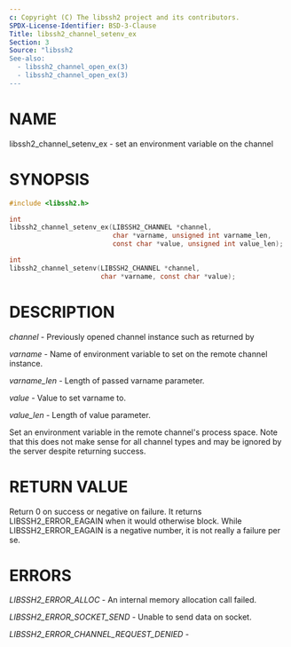 ```yaml
---
c: Copyright (C) The libssh2 project and its contributors.
SPDX-License-Identifier: BSD-3-Clause
Title: libssh2_channel_setenv_ex
Section: 3
Source: "libssh2
See-also:
  - libssh2_channel_open_ex(3)
  - libssh2_channel_open_ex(3)
---
```


# NAME

libssh2_channel_setenv_ex - set an environment variable on the channel

# SYNOPSIS

~~~c
#include <libssh2.h>

int
libssh2_channel_setenv_ex(LIBSSH2_CHANNEL *channel,
                          char *varname, unsigned int varname_len,
                          const char *value, unsigned int value_len);

int
libssh2_channel_setenv(LIBSSH2_CHANNEL *channel,
                       char *varname, const char *value);
~~~

# DESCRIPTION

*channel* - Previously opened channel instance such as returned by

*varname* - Name of environment variable to set on the remote
channel instance.

*varname_len* - Length of passed varname parameter.

*value* - Value to set varname to.

*value_len* - Length of value parameter.

Set an environment variable in the remote channel's process space. Note that
this does not make sense for all channel types and may be ignored by the
server despite returning success.

# RETURN VALUE

Return 0 on success or negative on failure. It returns
LIBSSH2_ERROR_EAGAIN when it would otherwise block. While
LIBSSH2_ERROR_EAGAIN is a negative number, it is not really a failure per se.

# ERRORS

*LIBSSH2_ERROR_ALLOC* - An internal memory allocation call failed.

*LIBSSH2_ERROR_SOCKET_SEND* - Unable to send data on socket.

*LIBSSH2_ERROR_CHANNEL_REQUEST_DENIED* -
